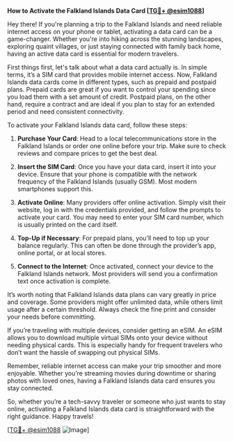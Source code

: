 **How to Activate the Falkland Islands Data Card [[TG💪+ @esim1088](https://t.me/s/esim1088)]**

Hey there! If you're planning a trip to the Falkland Islands and need reliable internet access on your phone or tablet, activating a data card can be a game-changer. Whether you're into hiking across the stunning landscapes, exploring quaint villages, or just staying connected with family back home, having an active data card is essential for modern travelers.

First things first, let's talk about what a data card actually is. In simple terms, it’s a SIM card that provides mobile internet access. Now, Falkland Islands data cards come in different types, such as prepaid and postpaid plans. Prepaid cards are great if you want to control your spending since you load them with a set amount of credit. Postpaid plans, on the other hand, require a contract and are ideal if you plan to stay for an extended period and need consistent connectivity.

To activate your Falkland Islands data card, follow these steps:

1. **Purchase Your Card**: Head to a local telecommunications store in the Falkland Islands or order one online before your trip. Make sure to check reviews and compare prices to get the best deal.

2. **Insert the SIM Card**: Once you have your data card, insert it into your device. Ensure that your phone is compatible with the network frequency of the Falkland Islands (usually GSM). Most modern smartphones support this.

3. **Activate Online**: Many providers offer online activation. Simply visit their website, log in with the credentials provided, and follow the prompts to activate your card. You may need to enter your SIM card number, which is usually printed on the card itself.

4. **Top-Up if Necessary**: For prepaid plans, you’ll need to top up your balance regularly. This can often be done through the provider’s app, online portal, or at local stores.

5. **Connect to the Internet**: Once activated, connect your device to the Falkland Islands network. Most providers will send you a confirmation text once activation is complete.

It’s worth noting that Falkland Islands data plans can vary greatly in price and coverage. Some providers might offer unlimited data, while others limit usage after a certain threshold. Always check the fine print and consider your needs before committing.

If you’re traveling with multiple devices, consider getting an eSIM. An eSIM allows you to download multiple virtual SIMs onto your device without needing physical cards. This is especially handy for frequent travelers who don’t want the hassle of swapping out physical SIMs.

Remember, reliable internet access can make your trip smoother and more enjoyable. Whether you’re streaming movies during downtime or sharing photos with loved ones, having a Falkland Islands data card ensures you stay connected.

So, whether you’re a tech-savvy traveler or someone who just wants to stay online, activating a Falkland Islands data card is straightforward with the right guidance. Happy travels!

[[TG💪+ @esim1088](https://t.me/s/esim1088) ![Image](https://i.postimg.cc/Y0z9fWf4/image.png)]